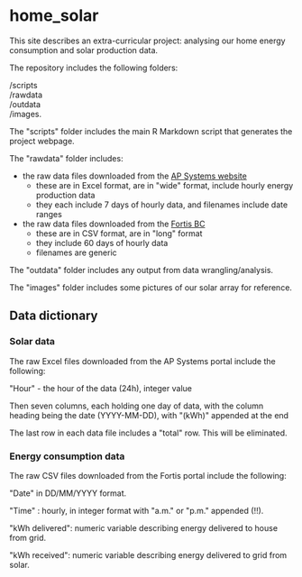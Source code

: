 # home_solar

This site describes an extra-curricular project: analysing our home energy consumption and solar production data.

The repository includes the following folders:

/scripts  
/rawdata  
/outdata  
/images. 

The "scripts" folder includes the main R Markdown script that generates the project webpage.

The "rawdata" folder includes:  
- the raw data files downloaded from the [AP Systems website](https://www.apsystemsema.com)
  - these are in Excel format, are in "wide" format, include hourly energy production data
  - they each include 7 days of hourly data, and filenames include date ranges
- the raw data files downloaded from the [Fortis BC](https://www.fortisbc.com)
  - these are in CSV format, are in "long" format
  - they include 60 days of hourly data
  - filenames are generic
  
The "outdata" folder includes any output from data wrangling/analysis.
 
The "images" folder includes some pictures of our solar array for reference.

## Data dictionary

### Solar data

The raw Excel files downloaded from the AP Systems portal include the following:

"Hour" - the hour of the data (24h), integer value

Then seven columns, each holding one day of data, with the column heading being the date (YYYY-MM-DD), with "(kWh)" appended at the end

The last row in each data file includes a "total" row.  This will be eliminated.

### Energy consumption data

The raw CSV files downloaded from the Fortis portal include the following:

"Date" in DD/MM/YYYY format. 

"Time" : hourly, in integer format with "a.m." or "p.m." appended (!!). 

"kWh delivered": numeric variable describing energy delivered to house from grid. 

"kWh received": numeric variable describing energy delivered to grid from solar. 

